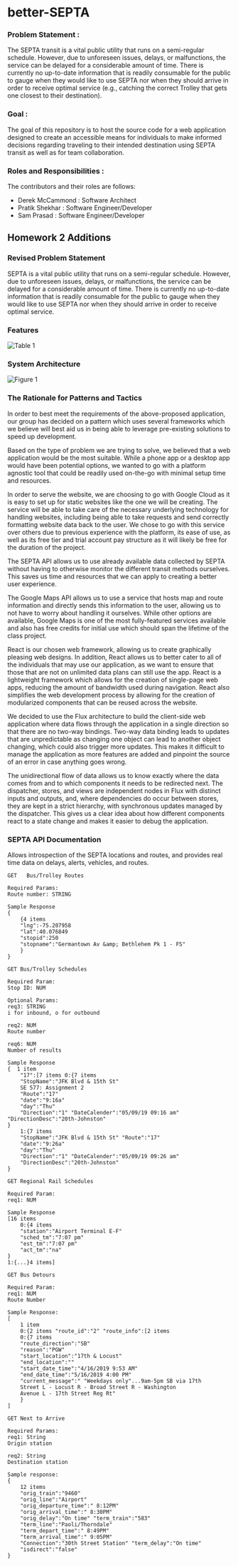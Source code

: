 # better-SEPTA
### Problem Statement : 
The SEPTA transit is a vital public utility that runs on a semi-regular schedule. However, due to unforeseen issues, delays, or malfunctions, the service can be delayed for a considerable amount of time. There is currently no up-to-date information that is readily consumable for the public to gauge when they would like to use SEPTA nor when they should arrive in order to receive optimal service (e.g., catching the correct Trolley that gets one closest to their destination).

### Goal : 
The goal of this repository is to host the source code for a web application designed to create an accessible means for individuals to make informed decisions regarding traveling to their intended destination using SEPTA transit as well as for team collaboration. 

### Roles and Responsibilities :

The contributors and their roles are follows: 

- Derek McCammond : Software Architect 
- Pratik Shekhar : Software Engineer/Developer
- Sam Prasad : Software Engineer/Developer

## Homework 2 Additions

### Revised Problem Statement

SEPTA is a vital public utility that runs on a semi-regular schedule. However, due to unforeseen issues, delays, or malfunctions, the service can be delayed for a considerable amount of time. There is currently no up-to-date information that is readily consumable for the public to gauge when they would like to use SEPTA nor when they should arrive in order to receive optimal service.

### Features
![Table 1](/img/features.png)

### System Architecture
![Figure 1](/img/arch.png)

### The Rationale for Patterns and Tactics
In order to best meet the requirements of the above-proposed application, our group has decided on a pattern which uses several frameworks which we believe will best aid us in being able to leverage pre-existing solutions to speed up development. 

Based on the type of problem we are trying to solve, we believed that a web application would be the most suitable. While a phone app or a desktop app would have been potential options, we wanted to go with a platform agnostic tool that could be readily used on-the-go with minimal setup time and resources.

In order to serve the website, we are choosing to go with Google Cloud as it is easy to set up for static websites like the one we will be creating. The service will be able to take care of the necessary underlying technology for handling websites, including being able to take requests and send correctly formatting website data back to the user. We chose to go with this service over others due to previous experience with the platform, its ease of use, as well as its free tier and trial account pay structure as it will likely be free for the duration of the project.

The SEPTA API allows us to use already available data collected by SEPTA without having to otherwise monitor the different transit methods ourselves. This saves us time and resources that we can apply to creating a better user experience.

The Google Maps API allows us to use a service that hosts map and route information and directly sends this information to the user, allowing us to not have to worry about handling it ourselves. While other options are available, Google Maps is one of the most fully-featured services available and also has free credits for initial use which should span the lifetime of the class project.

React is our chosen web framework, allowing us to create graphically pleasing web designs. In addition, React allows us to better cater to all of the individuals that may use our application, as we want to ensure that those that are not on unlimited data plans can still use the app. React is a lightweight framework which allows for the creation of single-page web apps, reducing the amount of bandwidth used during navigation. React also simplifies the web development process by allowing for the creation of modularized components that can be reused across the website.

We decided to use the Flux architecture to build the client-side web application where data flows through the application in a single direction so that there are no two-way bindings. Two-way data binding leads to updates that are unpredictable as changing one object can lead to another object changing, which could also trigger more updates. This makes it difficult to manage the application as more features are added and pinpoint the source of an error in case anything goes wrong. 

The unidirectional flow of data allows us to know exactly where the data comes from and to which components it needs to be redirected next. The dispatcher, stores, and views are independent nodes in Flux with distinct inputs and outputs, and, where dependencies do occur between stores, they are kept in a strict hierarchy, with synchronous updates managed by the dispatcher. This gives us a clear idea about how different components react to a state change and makes it easier to debug the application. 

### SEPTA API Documentation

Allows introspection of the SEPTA locations and routes, and provides real time data on delays, alerts, vehicles, and routes.

``GET	Bus/Trolley Routes``
```
Required Params:
Route number: STRING

Sample Response
{
    {​4 items
    "lng":​-75.207958
    "lat":​40.076849
    "stopid":​250
    "stopname":​"Germantown Av &amp; Bethlehem Pk 1 - FS"
    }
}
```

``GET Bus/Trolley Schedules``
```
Required Param:
Stop ID: NUM

Optional Params:
req3: STRING
i for inbound, o for outbound

req2: NUM
Route number

req6: NUM
Number of results

Sample Response
{​  1 item
    "17":​[​7 items 0​:​{​7 items
    "StopName":​"JFK Blvd & 15th St"
    SE 577: Assignment 2
    "Route":​"17"
    "date":​"9:16a"
    "day":​"Thu"
    "Direction":​"1" "DateCalender":​"05/09/19 09:16 am" "DirectionDesc":​"20th-Johnston"
}
    1​:​{​7 items
    "StopName":​"JFK Blvd & 15th St" "Route":​"17"
    "date":​"9:26a"
    "day":​"Thu"
    "Direction":​"1" "DateCalender":​"05/09/19 09:26 am"
    "DirectionDesc":​"20th-Johnston"
}

```

``GET Regional Rail Schedules``
```
Required Param:
req1: NUM

Sample Response 
[​16 items
    0​:​{​4 items
    "station":​"Airport Terminal E-F" 
    "sched_tm":​"7:07 pm" 
    "est_tm":​"7:07 pm" 
    "act_tm":​"na"
}
1​:​{​...​}​4 items]​
```

``GET Bus Detours``

```
Required Param:
req1: NUM
Route Number

Sample Response:
[​
    1 item
    0​:​{​2 items "route_id":​"2" "route_info":​[​2 items
    0​:​{​7 items
    "route_direction":​"SB"
    "reason":​"PGW"
    "start_location":​"17th & Locust"
    "end_location":​""
    "start_date_time":​"4/16/2019 9:53 AM"
    "end_date_time":​"5/16/2019 4:00 PM"
    "current_message":​" "Weekdays only"...9am-5pm SB via 17th  
    Street L - Locust R - Broad Street R - Washington           
    Avenue L - 17th Street Reg Rt"
    } 
]

```

``GET Next to Arrive``

```
Required Params:
req1: String
Origin station

req2: String
Destination station

Sample response:
{​
    12 items
    "orig_train":​"9460" 
    "orig_line":​"Airport" 
    "orig_departure_time":​" 8:12PM" 
    "orig_arrival_time":​" 8:30PM" 
    "orig_delay":​"On time" "term_train":​"583" 
    "term_line":​"Paoli/Thorndale" 
    "term_depart_time":​" 8:49PM" 
    "term_arrival_time":​" 9:05PM" 
    "Connection":​"30th Street Station" "term_delay":​"On time"
    "isdirect":​"false" 
}
```